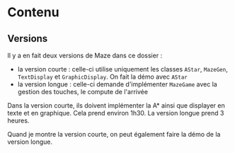 # Contenu

## Versions
Il y a en fait deux versions de Maze dans ce dossier : 

- la version courte : celle-ci utilise uniquement les classes `AStar`, `MazeGen`, `TextDisplay` et `GraphicDisplay`. On fait la démo avec `AStar`
- la version longue : celle-ci demande d'implémenter `MazeGame` avec la gestion des touches, le compute de l'arrivée

Dans la version courte, ils doivent implémenter la A* ainsi que displayer en texte et en graphique. Cela prend environ 1h30. La version longue prend 3 heures.

Quand je montre la version courte, on peut également faire la démo de la version longue.
